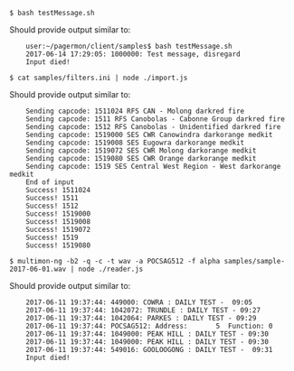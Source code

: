 	$ bash testMessage.sh
	
Should provide output similar to:

```
	user:~/pagermon/client/samples$ bash testMessage.sh
	2017-06-14 17:29:05: 1000000: Test message, disregard
	Input died!
```

    $ cat samples/filters.ini | node ./import.js

Should provide output similar to:

```
	Sending capcode: 1511024 RFS CAN - Molong darkred fire
	Sending capcode: 1511 RFS Canobolas - Cabonne Group darkred fire
	Sending capcode: 1512 RFS Canobolas - Unidentified darkred fire
	Sending capcode: 1519000 SES CWR Canowindra darkorange medkit
	Sending capcode: 1519008 SES Eugowra darkorange medkit
	Sending capcode: 1519072 SES CWR Molong darkorange medkit
	Sending capcode: 1519080 SES CWR Orange darkorange medkit
	Sending capcode: 1519 SES Central West Region - West darkorange medkit
	End of input
	Success! 1511024
	Success! 1511
	Success! 1512
	Success! 1519000
	Success! 1519008
	Success! 1519072
	Success! 1519
	Success! 1519080
```

    $ multimon-ng -b2 -q -c -t wav -a POCSAG512 -f alpha samples/sample-2017-06-01.wav | node ./reader.js

Should provide output similar to:

```
	2017-06-11 19:37:44: 449000: COWRA : DAILY TEST -  09:05
	2017-06-11 19:37:44: 1042072: TRUNDLE : DAILY TEST - 09:27
	2017-06-11 19:37:44: 1042064: PARKES : DAILY TEST - 09:29
	2017-06-11 19:37:44: POCSAG512: Address:       5  Function: 0
	2017-06-11 19:37:44: 1049000: PEAK HILL : DAILY TEST - 09:30
	2017-06-11 19:37:44: 1049000: PEAK HILL : DAILY TEST - 09:30
	2017-06-11 19:37:44: 549016: GOOLOOGONG : DAILY TEST -  09:31
	Input died!
```
